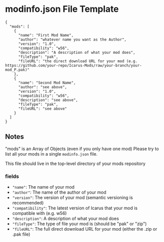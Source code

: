 # modinfo.json File Template

```
{
  "mods": [
    {
      "name": "First Mod Name",
      "author": "whatever name you want as the Author",
      "version": "1.0",
      "compatibility": "w56",
      "description": "A description of what your mod does",
      "fileType": "pak",
      "fileURL": "the direct download URL for your mod (e.g. https://github.com/your-repo/Icarus-Mods/raw/your-branch/your-mod_P.pak)"
    },
    {
      "name": "Second Mod Name",
      "author": "see above",
      "version": "1.0",
      "compatibility": "w56",
      "description": "see above",
      "fileType": "pak",
      "fileURL": "see above"
    }
  ]
}
```

## Notes

"mods" is an Array of Objects (even if you only have one mod)
Please try to list all your mods in a single `modinfo.json` file.

This file should live in the top-level directory of your mods repository

### fields

- `"name"`: The name of your mod
- `"author"`: The name of the author of your mod
- `"version"`: The version of your mod (semantic versioning is recommended)
- `"compatibility"`: The latest version of Icarus that your mod is compatible with (e.g. w56)
- `"description"`: A description of what your mod does
- `"fileType"`: The type of file your mod is (should be "pak" or "zip")
- `"fileURL"`: The full direct download URL for your mod (either the .zip or .pak file)
